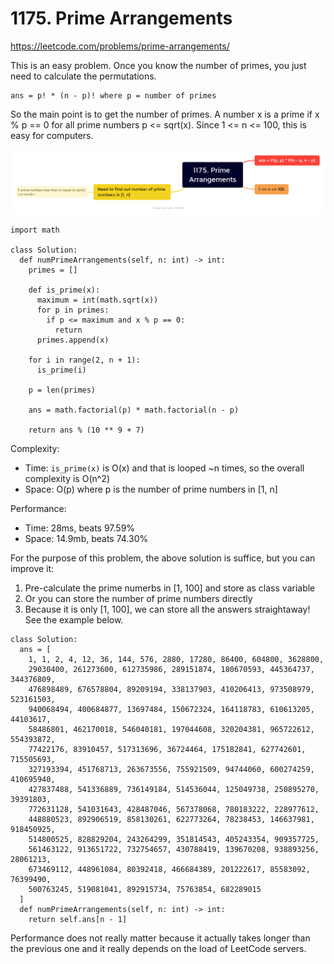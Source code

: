 # 1175. Prime Arrangements

https://leetcode.com/problems/prime-arrangements/

This is an easy problem. Once you know the number of primes, you just need to calculate the permutations.

```
ans = p! * (n - p)! where p = number of primes
```

So the main point is to get the number of primes. A number x is a prime if x % p == 0 for all prime numbers p <= sqrt(x).
Since 1 <= n <= 100, this is easy for computers.

![](1175.%20Prime%20Arrangements.png)

```python3
import math

class Solution:
  def numPrimeArrangements(self, n: int) -> int:
    primes = []

    def is_prime(x):
      maximum = int(math.sqrt(x))
      for p in primes:
        if p <= maximum and x % p == 0:
          return
      primes.append(x)
      
    for i in range(2, n + 1):
      is_prime(i)

    p = len(primes)
    
    ans = math.factorial(p) * math.factorial(n - p)

    return ans % (10 ** 9 + 7)
```

Complexity:
- Time: `is_prime(x)` is O(x) and that is looped ~n times, so the overall complexity is O(n^2)
- Space: O(p) where p is the number of prime numbers in \[1, n]

Performance:
- Time: 28ms, beats 97.59%
- Space: 14.9mb, beats 74.30%

For the purpose of this problem, the above solution is suffice, but you can improve it:

1. Pre-calculate the prime numerbs in \[1, 100] and store as class variable
2. Or you can store the number of prime numbers directly
3. Because it is only \[1, 100], we can store all the answers straightaway! See the example below.

```python3
class Solution:
  ans = [
    1, 1, 2, 4, 12, 36, 144, 576, 2880, 17280, 86400, 604800, 3628800,
    29030400, 261273600, 612735986, 289151874, 180670593, 445364737, 344376809,
    476898489, 676578804, 89209194, 338137903, 410206413, 973508979, 523161503,
    940068494, 400684877, 13697484, 150672324, 164118783, 610613205, 44103617,
    58486801, 462170018, 546040181, 197044608, 320204381, 965722612, 554393872,
    77422176, 83910457, 517313696, 36724464, 175182841, 627742601, 715505693,
    327193394, 451768713, 263673556, 755921509, 94744060, 600274259, 410695940,
    427837488, 541336889, 736149184, 514536044, 125049738, 250895270, 39391803,
    772631128, 541031643, 428487046, 567378068, 780183222, 228977612,
    448880523, 892906519, 858130261, 622773264, 78238453, 146637981, 918450925,
    514800525, 828829204, 243264299, 351814543, 405243354, 909357725,
    561463122, 913651722, 732754657, 430788419, 139670208, 938893256, 28061213,
    673469112, 448961084, 80392418, 466684389, 201222617, 85583092, 76399490,
    500763245, 519081041, 892915734, 75763854, 682289015
  ]
  def numPrimeArrangements(self, n: int) -> int:
    return self.ans[n - 1]
```

Performance does not really matter because it actually takes longer than the previous one and it really depends on the load of LeetCode servers.
